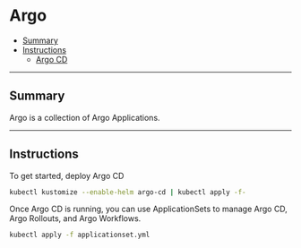 # Argo

* [Summary](#summary)
* [Instructions](#instructions)
  * [Argo CD](#argo-cd)

<hr>

## Summary

Argo is a collection of Argo Applications.

<hr>

## Instructions

To get started, deploy Argo CD

```bash
kubectl kustomize --enable-helm argo-cd | kubectl apply -f-
```

Once Argo CD is running, you can use ApplicationSets to manage Argo CD, Argo Rollouts, and Argo Workflows.

```bash
kubectl apply -f applicationset.yml
```
